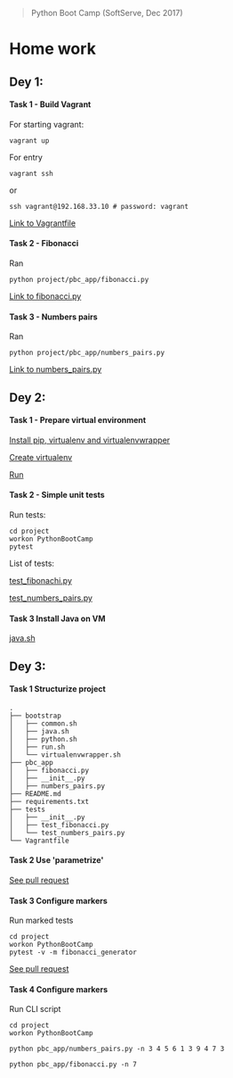 > Python Boot Camp (SoftServe, Dec 2017)
# Home work

## Dey 1: 

#### Task 1 - Build Vagrant
For starting vagrant:
```
vagrant up
```
For entry
```
vagrant ssh
```
or
```
ssh vagrant@192.168.33.10 # password: vagrant
```
[Link to Vagrantfile](https://github.com/shitikovkirill/pbc-PythonBootCamp/blob/master/Vagrantfile)

#### Task 2 - Fibonacci

Ran
```
python project/pbc_app/fibonacci.py
```

[Link to fibonacci.py](https://github.com/shitikovkirill/pbc-PythonBootCamp/blob/master/pbc_app/fibonacci.py)

#### Task 3 - Numbers pairs

Ran
```
python project/pbc_app/numbers_pairs.py
```

[Link to numbers_pairs.py](https://github.com/shitikovkirill/pbc-PythonBootCamp/blob/master/pbc_app/numbers_pairs.py)

## Dey 2: 

#### Task 1 - Prepare virtual environment

[Install pip, virtualenv and virtualenvwrapper](https://github.com/shitikovkirill/pbc-PythonBootCamp/blob/master/bootstrap/python.sh)

[Create virtualenv](https://github.com/shitikovkirill/pbc-PythonBootCamp/blob/master/bootstrap/virtualenvwrapper.sh)

[Run](https://github.com/shitikovkirill/pbc-PythonBootCamp/blob/master/bootstrap/run.sh)

#### Task 2 - Simple unit tests

Run tests:
```
cd project
workon PythonBootCamp
pytest
```
List of tests:

[test_fibonachi.py](https://github.com/shitikovkirill/pbc-PythonBootCamp/blob/master/tests/test_fibonacci.py)

[test_numbers_pairs.py](https://github.com/shitikovkirill/pbc-PythonBootCamp/blob/master/tests/test_numbers_pairs.py)

#### Task 3 Install Java on VM

[java.sh](https://github.com/shitikovkirill/pbc-PythonBootCamp/blob/master/bootstrap/java.sh)

## Dey 3:
#### Task 1 Structurize project

```
.
├── bootstrap
│   ├── common.sh
│   ├── java.sh
│   ├── python.sh
│   ├── run.sh
│   └── virtualenvwrapper.sh
├── pbc_app
│   ├── fibonacci.py
│   ├── __init__.py
│   ├── numbers_pairs.py
├── README.md
├── requirements.txt
├── tests
│   ├── __init__.py
│   ├── test_fibonacci.py
│   └── test_numbers_pairs.py
└── Vagrantfile
```

#### Task 2 Use 'parametrize'

[See pull request](https://github.com/shitikovkirill/pbc-PythonBootCamp/pull/13)

#### Task 3 Configure markers

Run marked tests

```
cd project
workon PythonBootCamp
pytest -v -m fibonacci_generator
```

[See pull request](https://github.com/shitikovkirill/pbc-PythonBootCamp/pull/14)

#### Task 4 Configure markers
Run CLI script
```
cd project
workon PythonBootCamp

python pbc_app/numbers_pairs.py -n 3 4 5 6 1 3 9 4 7 3

python pbc_app/fibonacci.py -n 7
```